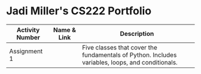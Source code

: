 # Jadi Miller's CS222 Portfolio

| Activity Number | Name & Link | Description |
---------------------|-------|----------|
| Assignment 1 |  | Five classes that cover the fundamentals of Python. Includes variables, loops, and conditionals. |
